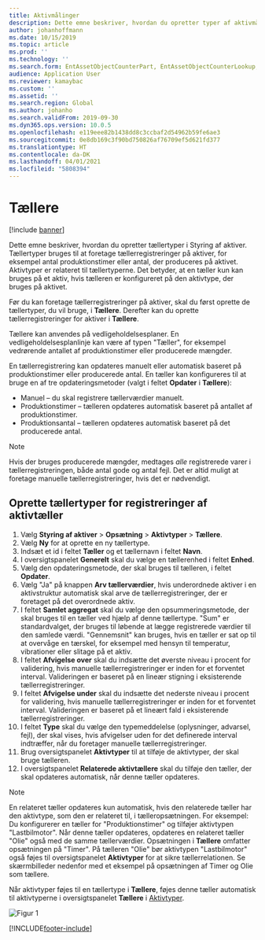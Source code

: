 ```yaml
---
title: Aktivmålinger
description: Dette emne beskriver, hvordan du opretter typer af aktivmålinger i Styring af aktiver.
author: johanhoffmann
ms.date: 10/15/2019
ms.topic: article
ms.prod: ''
ms.technology: ''
ms.search.form: EntAssetObjectCounterPart, EntAssetObjectCounterLookup, EntAssetCounterType, EntAssetObjectCounterTotals
audience: Application User
ms.reviewer: kamaybac
ms.custom: ''
ms.assetid: ''
ms.search.region: Global
ms.author: johanho
ms.search.validFrom: 2019-09-30
ms.dyn365.ops.version: 10.0.5
ms.openlocfilehash: e119eee82b1438dd8c3ccbaf2d54962b59fe6ae3
ms.sourcegitcommit: 0e8db169c3f90bd750826af76709ef5d621fd377
ms.translationtype: HT
ms.contentlocale: da-DK
ms.lasthandoff: 04/01/2021
ms.locfileid: "5808394"
---
```

# <a name="counters"></a>Tællere

[!include [banner](../../includes/banner.md)]

Dette emne beskriver, hvordan du opretter tællertyper i Styring af aktiver. Tællertyper bruges til at foretage tællerregistreringer på aktiver, for eksempel antal produktionstimer eller antal, der produceres på aktivet. Aktivtyper er relateret til tællertyperne. Det betyder, at en tæller kun kan bruges på et aktiv, hvis tælleren er konfigureret på den aktivtype, der bruges på aktivet.

Før du kan foretage tællerregistreringer på aktiver, skal du først oprette de tællertyper, du vil bruge, i **Tællere**. Derefter kan du oprette tællerregistreringer for aktiver i **Tællere**. 

Tællere kan anvendes på vedligeholdelsesplaner. En vedligeholdelsesplanlinje kan være af typen "Tæller", for eksempel vedrørende antallet af produktionstimer eller producerede mængder. 

En tællerregistrering kan opdateres manuelt eller automatisk baseret på produktionstimer eller producerede antal. En tæller kan konfigureres til at bruge en af tre opdateringsmetoder (valgt i feltet **Opdater** i **Tællere**):
  
- Manuel – du skal registrere tællerværdier manuelt.  
- Produktionstimer – tælleren opdateres automatisk baseret på antallet af produktionstimer.  
- Produktionsantal – tælleren opdateres automatisk baseret på det producerede antal.  

>[!NOTE]
>Hvis der bruges producerede mængder, medtages *alle* registrerede varer i tællerregistreringen, både antal gode og antal fejl. Det er altid muligt at foretage manuelle tællerregistreringer, hvis det er nødvendigt.

## <a name="create-counter-types-for-asset-counter-registrations"></a>Oprette tællertyper for registreringer af aktivtæller

1. Vælg **Styring af aktiver** > **Opsætning** > **Aktivtyper** > **Tællere**.
2. Vælg **Ny** for at oprette en ny tællertype.
3. Indsæt et id i feltet **Tæller** og et tællernavn i feltet **Navn**.
4. I oversigtspanelet **Generelt** skal du vælge en tællerenhed i feltet **Enhed**.
5. Vælg den opdateringsmetode, der skal bruges til tælleren, i feltet **Opdater**.
6. Vælg "Ja" på knappen **Arv tællerværdier**, hvis underordnede aktiver i en aktivstruktur automatisk skal arve de tællerregistreringer, der er foretaget på det overordnede aktiv.
7. I feltet **Samlet aggregat** skal du vælge den opsummeringsmetode, der skal bruges til en tæller ved hjælp af denne tællertype. "Sum" er standardvalget, der bruges til løbende at lægge registrerede værdier til den samlede værdi. "Gennemsnit" kan bruges, hvis en tæller er sat op til at overvåge en tærskel, for eksempel med hensyn til temperatur, vibrationer eller slitage på et aktiv. 
8. I feltet **Afvigelse over** skal du indsætte det øverste niveau i procent for validering, hvis manuelle tællerregistreringer er inden for et forventet interval. Valideringen er baseret på en lineær stigning i eksisterende tællerregistreringer.
9. I feltet **Afvigelse under** skal du indsætte det nederste niveau i procent for validering, hvis manuelle tællerregistreringer er inden for et forventet interval. Valideringen er baseret på et lineært fald i eksisterende tællerregistreringer.
10. I feltet **Type** skal du vælge den typemeddelelse (oplysninger, advarsel, fejl), der skal vises, hvis afvigelser uden for det definerede interval indtræffer, når du foretager manuelle tællerregistreringer.
11. Brug oversigtspanelet **Aktivtyper** til at tilføje de aktivtyper, der skal bruge tælleren.
12. I oversigtspanelet **Relaterede aktivtællere** skal du tilføje den tæller, der skal opdateres automatisk, når denne tæller opdateres.


>[!NOTE]
>En relateret tæller opdateres kun automatisk, hvis den relaterede tæller har den aktivtype, som den er relateret til, i tælleropsætningen. For eksempel: Du konfigurerer en tæller for "Produktionstimer" og tilføjer aktivtypen "Lastbilmotor". Når denne tæller opdateres, opdateres en relateret tæller "Olie" også med de samme tællerværdier. Opsætningen i **Tællere** omfatter opsætningen på "Timer". På tælleren "Olie" bør aktivtypen "Lastbilmotor" også føjes til oversigtspanelet **Aktivtyper** for at sikre tællerrelationen. Se skærmbilleder nedenfor med et eksempel på opsætningen af Timer og Olie som tællere.

Når aktivtyper føjes til en tællertype i **Tællere**, føjes denne tæller automatisk til aktivtyperne i oversigtspanelet **Tællere** i [Aktivtyper](../setup-for-objects/object-types.md).

![Figur 1](media/071-setup-for-objects.png)



[!INCLUDE[footer-include](../../../includes/footer-banner.md)]